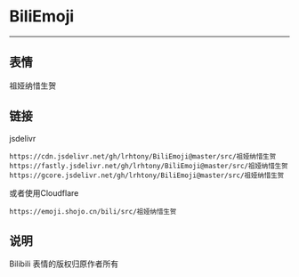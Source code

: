 # BiliEmoji
---
## 表情
祖娅纳惜生贺
## 链接
jsdelivr
```
https://cdn.jsdelivr.net/gh/lrhtony/BiliEmoji@master/src/祖娅纳惜生贺
https://fastly.jsdelivr.net/gh/lrhtony/BiliEmoji@master/src/祖娅纳惜生贺
https://gcore.jsdelivr.net/gh/lrhtony/BiliEmoji@master/src/祖娅纳惜生贺
```
或者使用Cloudflare
```
https://emoji.shojo.cn/bili/src/祖娅纳惜生贺
```
## 说明
Bilibili 表情的版权归原作者所有
